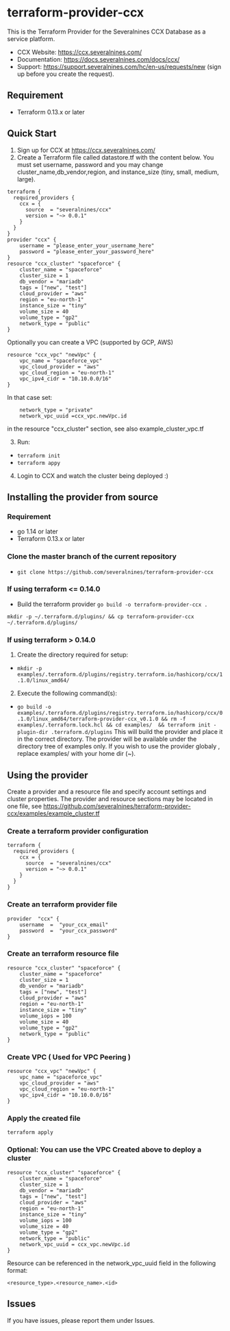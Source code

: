 
# terraform-provider-ccx

This is the Terraform Provider for the Severalnines CCX Database as a service platform.
- CCX Website: https://ccx.severalnines.com/
- Documentation: https://docs.severalnines.com/docs/ccx/
- Support: https://support.severalnines.com/hc/en-us/requests/new (sign up before you create the request).

## Requirement
- Terraform 0.13.x or later

## Quick Start
1. Sign up for CCX at https://ccx.severalnines.com/
2. Create a Terraform file called datastore.tf with the content below. You must set username, password and you may change cluster_name,db_vendor,region, and instance_size (tiny, small, medium, large).
```
terraform {
  required_providers {
    ccx = {
      source  = "severalnines/ccx"
      version = "~> 0.0.1"
    }
  }
}
provider "ccx" {
    username = "please_enter_your_username_here"
    password = "please_enter_your_password_here"
}
resource "ccx_cluster" "spaceforce" {
    cluster_name = "spaceforce"
    cluster_size = 1
    db_vendor = "mariadb"
    tags = ["new", "test"]
    cloud_provider = "aws"
    region = "eu-north-1"
    instance_size = "tiny"
    volume_size = 40
    volume_type = "gp2"
    network_type = "public"
}
```
Optionally you can create a VPC (supported by GCP, AWS)
```
resource "ccx_vpc" "newVpc" {
    vpc_name = "spaceforce_vpc"
    vpc_cloud_provider = "aws"
    vpc_cloud_region = "eu-north-1"
    vpc_ipv4_cidr = "10.10.0.0/16"
}
```
In that case set:
```
    network_type = "private"
    network_vpc_uuid =ccx_vpc.newVpc.id
```
in the resource "ccx_cluster" section, see also example_cluster_vpc.tf

3. Run:
  * `terraform init`
  * `terraform appy`

4. Login to CCX and watch the cluster being deployed :)

## Installing the provider from source
### Requirement
- go 1.14 or later
- Terraform 0.13.x or later

### Clone the master branch of the current repository
 - `git clone https://github.com/severalnines/terraform-provider-ccx`
 
### If using terraform <= 0.14.0

 - Build the terraform provider
`go build -o terraform-provider-ccx .`

`mkdir -p ~/.terraform.d/plugins/ && cp terraform-provider-ccx ~/.terraform.d/plugins/`

### If using terraform > 0.14.0
1. Create the directory required for setup: 
- `mkdir -p examples/.terraform.d/plugins/registry.terraform.io/hashicorp/ccx/1.1.0/linux_amd64/`
2. Execute the following command(s): 
- `go build -o examples/.terraform.d/plugins/registry.terraform.io/hashicorp/ccx/0.1.0/linux_amd64/terraform-provider-ccx_v0.1.0 && rm -f examples/.terraform.lock.hcl && cd examples/  && terraform init -plugin-dir .terraform.d/plugins`
This will build the provider and place it in the correct directory. The provider will be available under the directory tree of examples only. If you wish to use the provider globaly , replace examples/ with your home dir (~).


## Using the provider

Create a provider and a resource file and specify account settings and cluster properties. The provider and resource sections may be located in one file, see https://github.com/severalnines/terraform-provider-ccx/examples/example_cluster.tf
### Create a terraform provider configuration
```
terraform {
  required_providers {
    ccx = {
      source  = "severalnines/ccx"
      version = "~> 0.0.1"
    }
  }
}
```
### Create an terraform provider file
```
provider  "ccx" {
	username  =  "your_ccx_email"
	password  =  "your_ccx_password"
}
```
### Create an terraform resource file
```
resource "ccx_cluster" "spaceforce" {
    cluster_name = "spaceforce"
    cluster_size = 1
    db_vendor = "mariadb"
    tags = ["new", "test"]
    cloud_provider = "aws"
    region = "eu-north-1"
    instance_size = "tiny"
    volume_iops = 100
    volume_size = 40
    volume_type = "gp2"
    network_type = "public"
}
```
### Create VPC ( Used for VPC Peering )
```
resource "ccx_vpc" "newVpc" {
    vpc_name = "spaceforce_vpc"
    vpc_cloud_provider = "aws"
    vpc_cloud_region = "eu-north-1"
    vpc_ipv4_cidr = "10.10.0.0/16"
}
```

### Apply the created file
`terraform apply`

### Optional: You can use the VPC Created above to  deploy a cluster
```
resource "ccx_cluster" "spaceforce" {
    cluster_name = "spaceforce"
    cluster_size = 1
    db_vendor = "mariadb"
    tags = ["new", "test"]
    cloud_provider = "aws"
    region = "eu-north-1"
    instance_size = "tiny"
    volume_iops = 100
    volume_size = 40
    volume_type = "gp2"
    network_type = "public"
    network_vpc_uuid = ccx_vpc.newVpc.id
}
```
Resource can be referenced in the network_vpc_uuid field in the following format:
```
<resource_type>.<resource_name>.<id>
```
## Issues
If you have issues, please report them under Issues.
